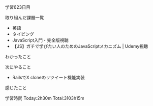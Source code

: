 学習623日目

取り組んだ課題一覧

- 英語
- タイピング
- JavaScript入門・完全版視聴
- 【JS】ガチで学びたい人のためのJavaScriptメカニズム | Udemy視聴


わかったこと

次にやること

- RailsでX cloneのリツイート機能実装

感じたこと

学習時間 Today:2h30m Total:3103h15m